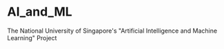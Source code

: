 # AI_and_ML
The National University of Singapore's "Artificial Intelligence and Machine Learning" Project
